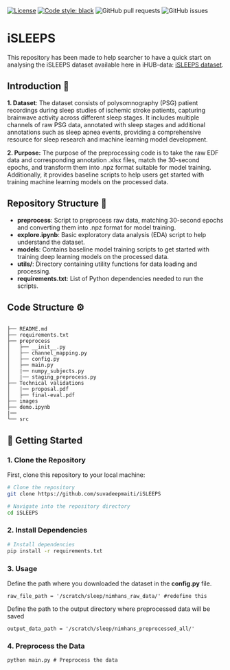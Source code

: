 [![License](https://img.shields.io/badge/License-Apache_2.0-blue.svg)](https://opensource.org/licenses/Apache-2.0)
[![Code style: black](https://img.shields.io/badge/code%20style-black-000000.svg)](https://github.com/ambv/black)
![GitHub pull requests](https://img.shields.io/github/issues-pr/suvadeepmaiti/iSLEEPS)
![GitHub issues](https://img.shields.io/github/issues/suvadeepmaiti/iSLEEPS)

# iSLEEPS

This repository has been made to help searcher to have a quick start on analysing the iSLEEPS dataset available here in iHUB-data:
[iSLEEPS dataset](link).

## Introduction 📝
**1. Dataset**: The dataset consists of polysomnography (PSG) patient recordings during sleep studies of ischemic stroke patients, capturing brainwave activity across different sleep stages. It includes multiple channels of raw PSG data, annotated with sleep stages and additional annotations such as sleep apnea events, providing a comprehensive resource for sleep research and machine learning model development.

**2. Purpose:** The purpose of the preprocessing code is to take the raw EDF data and corresponding annotation .xlsx files, match the 30-second epochs, and transform them into .npz format suitable for model training. Additionally, it provides baseline scripts to help users get started with training machine learning models on the processed data.

## Repository Structure 📂

- **preprocess**: Script to preprocess raw data, matching 30-second epochs and converting them into .npz format for model training.
- **explore.ipynb**: Basic exploratory data analysis (EDA) script to help understand the dataset.
- **models**: Contains baseline model training scripts to get started with training deep learning models on the processed data.
- **utils/**: Directory containing utility functions for data loading and processing.
- **requirements.txt**: List of Python dependencies needed to run the scripts.

## Code Structure ⚙️

```

├── README.md
├── requirements.txt
├── preprocess
│   ├── __init__.py
│   ├── channel_mapping.py
│   ├── config.py
│   ├── main.py
│   |── numpy_subjects.py
│   |── staging_preprocess.py
├── Technical validations
│   |── proposal.pdf
│   ├── final-eval.pdf
├── images
├── demo.ipynb
|── 
└── src

```

## 🚀 Getting Started

### 1. Clone the Repository
First, clone this repository to your local machine:

```bash
# Clone the repository
git clone https://github.com/suvadeepmaiti/iSLEEPS

# Navigate into the repository directory
cd iSLEEPS
```
### 2. Install Dependencies
```bash
# Install dependencies
pip install -r requirements.txt
```
### 3. Usage

Define the path where you downloaded the dataset in the **config.py** file.
```
raw_file_path = '/scratch/sleep/nimhans_raw_data/' #redefine this 
```
Define the path to the output directory where preprocessed data will be saved
```
output_data_path = '/scratch/sleep/nimhans_preprocessed_all/'
```

### 4. Preprocess the Data
```
python main.py # Preprocess the data
```




